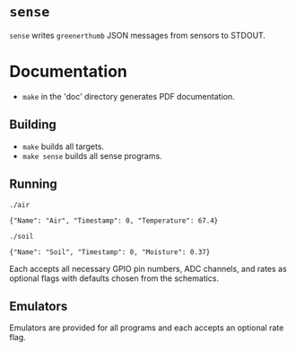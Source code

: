 # `sense`

`sense` writes `greenerthumb` JSON messages from sensors to STDOUT.

# Documentation

* `make` in the 'doc' directory generates PDF documentation.

## Building

* `make` builds all targets.
* `make sense` builds all sense programs.

## Running

```
./air

{"Name": "Air", "Timestamp": 0, "Temperature": 67.4}
```

```
./soil

{"Name": "Soil", "Timestamp": 0, "Moisture": 0.37}
```

Each accepts all necessary GPIO pin numbers, ADC channels, and rates as optional
flags with defaults chosen from the schematics.

## Emulators

Emulators are provided for all programs and each accepts an optional rate flag.

